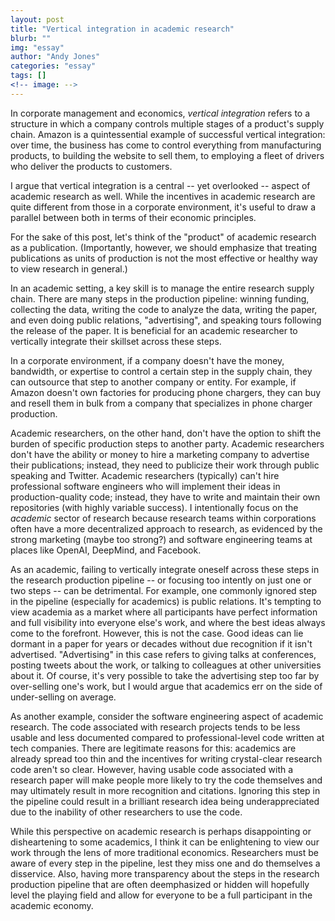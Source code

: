 ```yaml
---
layout: post
title: "Vertical integration in academic research"
blurb: ""
img: "essay"
author: "Andy Jones"
categories: "essay"
tags: []
<!-- image: -->
---
```


<style>
.column {
  float: left;
  width: 30%;
  padding: 5px;
}

.post-container {
  margin-bottom: 4rem;
  /*width: 450px;*/
  width: 70%;
  /*text-align: justify;*/
  /*text-justify: inter-word;*/
  font-size: 15px;
}

/* Clear floats after image containers */
.row::after {
  content: "";
  clear: both;
  display: table;
}
</style>


In corporate management and economics, *vertical integration* refers to a structure in which a company controls multiple stages of a product's supply chain. Amazon is a quintessential example of successful vertical integration: over time, the business has come to control everything from manufacturing products, to building the website to sell them, to employing a fleet of drivers who deliver the products to customers.

I argue that vertical integration is a central -- yet overlooked -- aspect of academic research as well. While the incentives in academic research are quite different from those in a corporate environment, it's useful to draw a parallel between both in terms of their economic principles. 

For the sake of this post, let's think of the "product" of academic research as a publication. (Importantly, however, we should emphasize that treating publications as units of production is not the most effective or healthy way to view research in general.) 

In an academic setting, a key skill is to manage the entire research supply chain. There are many steps in the production pipeline: winning funding, collecting the data, writing the code to analyze the data, writing the paper, and even doing public relations, "advertising", and speaking tours following the release of the paper. It is beneficial for an academic researcher to vertically integrate their skillset across these steps.

In a corporate environment, if a company doesn't have the money, bandwidth, or expertise to control a certain step in the supply chain, they can outsource that step to another company or entity. For example, if Amazon doesn't own factories for producing phone chargers, they can buy and resell them in bulk from a company that specializes in phone charger production. 

Academic researchers, on the other hand, don't have the option to shift the burden of specific production steps to another party. Academic researchers don't have the ability or money to hire a marketing company to advertise their publications; instead, they need to publicize their work through public speaking and Twitter. Academic researchers (typically) can't hire professional software engineers who will implement their ideas in production-quality code; instead, they have to write and maintain their own repositories (with highly variable success). I intentionally focus on the *academic* sector of research because research teams within corporations often have a more decentralized approach to research, as evidenced by the strong marketing (maybe too strong?) and software engineering teams at places like OpenAI, DeepMind, and Facebook.

As an academic, failing to vertically integrate oneself across these steps in the research production pipeline -- or focusing too intently on just one or two steps -- can be detrimental. For example, one commonly ignored step in the pipeline (especially for academics) is public relations. It's tempting to view academia as a market where all participants have perfect information and full visibility into everyone else's work, and where the best ideas always come to the forefront. However, this is not the case. Good ideas can lie dormant in a paper for years or decades without due recognition if it isn't advertised. "Advertising" in this case refers to giving talks at conferences, posting tweets about the work, or talking to colleagues at other universities about it. Of course, it's very possible to take the advertising step too far by over-selling one's work, but I would argue that academics err on the side of under-selling on average.

As another example, consider the software engineering aspect of academic research. The code associated with research projects tends to be less usable and less documented compared to professional-level code written at tech companies. There are legitimate reasons for this: academics are already spread too thin and the incentives for writing crystal-clear research code aren't so clear. However, having usable code associated with a research paper will make people more likely to try the code themselves and may ultimately result in more recognition and citations. Ignoring this step in the pipeline could result in a brilliant research idea being underappreciated due to the inability of other researchers to use the code.

While this perspective on academic research is perhaps disappointing or disheartening to some academics, I think it can be enlightening to view our work through the lens of more traditional economics. Researchers must be aware of every step in the pipeline, lest they miss one and do themselves a disservice. Also, having more transparency about the steps in the research production pipeline that are often deemphasized or hidden will hopefully level the playing field and allow for everyone to be a full participant in the academic economy.

